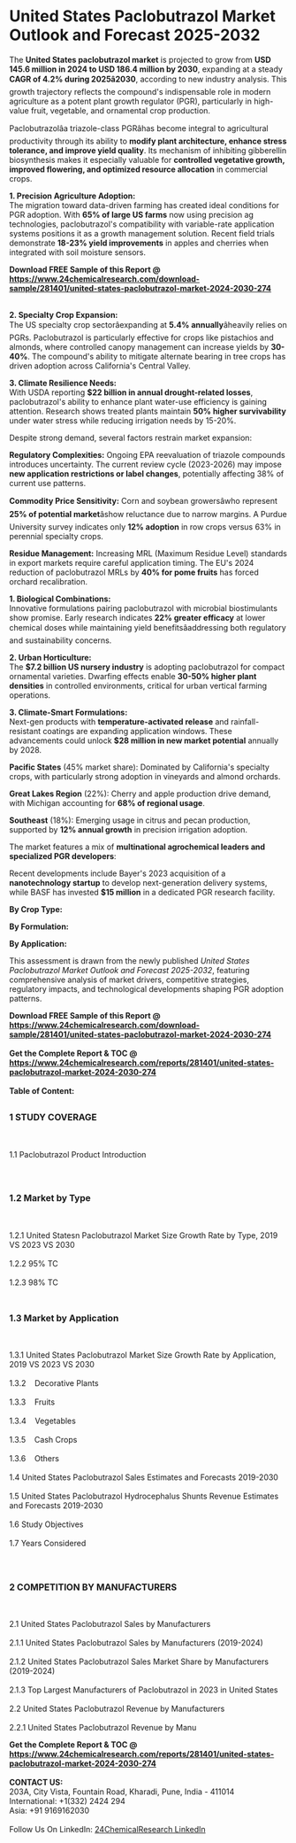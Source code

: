 <h1>United States Paclobutrazol Market Outlook and Forecast 2025-2032</h1><p>The <strong>United States paclobutrazol market</strong> is projected to grow from <strong>USD 145.6 million in 2024 to USD 186.4 million by 2030</strong>, expanding at a steady <strong>CAGR of 4.2% during 2025â2030</strong>, according to new industry analysis. This growth trajectory reflects the compound's indispensable role in modern agriculture as a potent plant growth regulator (PGR), particularly in high-value fruit, vegetable, and ornamental crop production.</p><p>Paclobutrazolâa triazole-class PGRâhas become integral to agricultural productivity through its ability to <strong>modify plant architecture, enhance stress tolerance, and improve yield quality</strong>. Its mechanism of inhibiting gibberellin biosynthesis makes it especially valuable for <strong>controlled vegetative growth, improved flowering, and optimized resource allocation</strong> in commercial crops.</p><p><strong>1. Precision Agriculture Adoption:</strong><br>
The migration toward data-driven farming has created ideal conditions for PGR adoption. With <strong>65% of large US farms</strong> now using precision ag technologies, paclobutrazol's compatibility with variable-rate application systems positions it as a growth management solution. Recent field trials demonstrate <strong>18-23% yield improvements</strong> in apples and cherries when integrated with soil moisture sensors.</p><div><b>Download FREE Sample of this Report @ 
            <a href="https://www.24chemicalresearch.com/download-sample/281401/united-states-paclobutrazol-market-2024-2030-274">
            https://www.24chemicalresearch.com/download-sample/281401/united-states-paclobutrazol-market-2024-2030-274</a></b></div><br><p><strong>2. Specialty Crop Expansion:</strong><br>
The US specialty crop sectorâexpanding at <strong>5.4% annually</strong>âheavily relies on PGRs. Paclobutrazol is particularly effective for crops like pistachios and almonds, where controlled canopy management can increase yields by <strong>30-40%</strong>. The compound's ability to mitigate alternate bearing in tree crops has driven adoption across California's Central Valley.</p><p><strong>3. Climate Resilience Needs:</strong><br>
With USDA reporting <strong>$22 billion in annual drought-related losses</strong>, paclobutrazol's ability to enhance plant water-use efficiency is gaining attention. Research shows treated plants maintain <strong>50% higher survivability</strong> under water stress while reducing irrigation needs by 15-20%.</p><p>Despite strong demand, several factors restrain market expansion:</p><p><strong>Regulatory Complexities:</strong> Ongoing EPA reevaluation of triazole compounds introduces uncertainty. The current review cycle (2023-2026) may impose <strong>new application restrictions or label changes</strong>, potentially affecting 38% of current use patterns.</p><p><strong>Commodity Price Sensitivity:</strong> Corn and soybean growersâwho represent <strong>25% of potential market</strong>âshow reluctance due to narrow margins. A Purdue University survey indicates only <strong>12% adoption</strong> in row crops versus 63% in perennial specialty crops.</p><p><strong>Residue Management:</strong> Increasing MRL (Maximum Residue Level) standards in export markets require careful application timing. The EU's 2024 reduction of paclobutrazol MRLs by <strong>40% for pome fruits</strong> has forced orchard recalibration.</p><p><strong>1. Biological Combinations:</strong><br>
Innovative formulations pairing paclobutrazol with microbial biostimulants show promise. Early research indicates <strong>22% greater efficacy</strong> at lower chemical doses while maintaining yield benefitsâaddressing both regulatory and sustainability concerns.</p><p><strong>2. Urban Horticulture:</strong><br>
The <strong>$7.2 billion US nursery industry</strong> is adopting paclobutrazol for compact ornamental varieties. Dwarfing effects enable <strong>30-50% higher plant densities</strong> in controlled environments, critical for urban vertical farming operations.</p><p><strong>3. Climate-Smart Formulations:</strong><br>
Next-gen products with <strong>temperature-activated release</strong> and rainfall-resistant coatings are expanding application windows. These advancements could unlock <strong>$28 million in new market potential</strong> annually by 2028.</p><p><strong>Pacific States</strong> (45% market share): Dominated by California's specialty crops, with particularly strong adoption in vineyards and almond orchards.</p><p><strong>Great Lakes Region</strong> (22%): Cherry and apple production drive demand, with Michigan accounting for <strong>68% of regional usage</strong>.</p><p><strong>Southeast</strong> (18%): Emerging usage in citrus and pecan production, supported by <strong>12% annual growth</strong> in precision irrigation adoption.</p><p>The market features a mix of <strong>multinational agrochemical leaders and specialized PGR developers</strong>:</p><p>Recent developments include Bayer's 2023 acquisition of a <strong>nanotechnology startup</strong> to develop next-generation delivery systems, while BASF has invested <strong>$15 million</strong> in a dedicated PGR research facility.</p><p><strong>By Crop Type:</strong></p><p><strong>By Formulation:</strong></p><p><strong>By Application:</strong></p><p>This assessment is drawn from the newly published <em>United States Paclobutrazol Market Outlook and Forecast 2025-2032</em>, featuring comprehensive analysis of market drivers, competitive strategies, regulatory impacts, and technological developments shaping PGR adoption patterns.</p><div><b>Download FREE Sample of this Report @ 
            <a href="https://www.24chemicalresearch.com/download-sample/281401/united-states-paclobutrazol-market-2024-2030-274">
            https://www.24chemicalresearch.com/download-sample/281401/united-states-paclobutrazol-market-2024-2030-274</a></b></div><br><div><b>Get the Complete Report & TOC @ 
            <a href="https://www.24chemicalresearch.com/reports/281401/united-states-paclobutrazol-market-2024-2030-274">
            https://www.24chemicalresearch.com/reports/281401/united-states-paclobutrazol-market-2024-2030-274</a></b></div><br>
            <b>Table of Content:</b><p><h2><span style="font-size:16px"><strong>1 STUDY COVERAGE</strong></span></h2><br />
<p>1.1 Paclobutrazol Product Introduction</p><br />
<h2><span style="font-size:16px"><strong>1.2 Market by Type</strong></span></h2><br />
<p>1.2.1 United Statesn Paclobutrazol Market Size Growth Rate by Type, 2019 VS 2023 VS 2030<br /><br />
1.2.2 95% TC&nbsp;&nbsp; &nbsp;<br /><br />
1.2.3 98% TC<br /><br />
<h2><span style="font-size:16px"><strong>1.3 Market by Application</strong></span></h2><br />
<p>1.3.1 United States Paclobutrazol Market Size Growth Rate by Application, 2019 VS 2023 VS 2030<br /><br />
1.3.2&nbsp;&nbsp; &nbsp;Decorative Plants<br /><br />
1.3.3&nbsp;&nbsp; &nbsp;Fruits<br /><br />
1.3.4&nbsp;&nbsp; &nbsp;Vegetables<br /><br />
1.3.5&nbsp;&nbsp; &nbsp;Cash Crops<br /><br />
1.3.6&nbsp;&nbsp; &nbsp;Others<br /><br />
1.4 United States Paclobutrazol Sales Estimates and Forecasts 2019-2030<br /><br />
1.5 United States Paclobutrazol Hydrocephalus Shunts Revenue Estimates and Forecasts 2019-2030<br /><br />
1.6 Study Objectives<br /><br />
1.7 Years Considered</p><br />
<h2><span style="font-size:16px"><strong>2 COMPETITION BY MANUFACTURERS</strong></span></h2><br />
<p>2.1 United States Paclobutrazol Sales by Manufacturers<br /><br />
2.1.1 United States Paclobutrazol Sales by Manufacturers (2019-2024)<br /><br />
2.1.2 United States Paclobutrazol Sales Market Share by Manufacturers (2019-2024)<br /><br />
2.1.3 Top Largest Manufacturers of Paclobutrazol in 2023 in United States<br /><br />
2.2 United States Paclobutrazol Revenue by Manufacturers<br /><br />
2.2.1 United States Paclobutrazol Revenue by Manu</p><div><b>Get the Complete Report & TOC @ 
            <a href="https://www.24chemicalresearch.com/reports/281401/united-states-paclobutrazol-market-2024-2030-274">
            https://www.24chemicalresearch.com/reports/281401/united-states-paclobutrazol-market-2024-2030-274</a></b></div><br><b>CONTACT US:</b><br>
            203A, City Vista, Fountain Road, Kharadi, Pune, India - 411014<br>
            International: +1(332) 2424 294<br>
            Asia: +91 9169162030 <br><br>
            Follow Us On LinkedIn: <a href="https://www.linkedin.com/company/24chemicalresearch/">24ChemicalResearch LinkedIn</a>